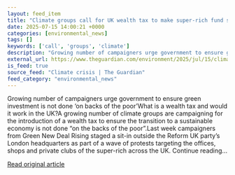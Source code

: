 ```yaml
---
layout: feed_item
title: "Climate groups call for UK wealth tax to make super-rich fund sustainable economy"
date: 2025-07-15 14:00:21 +0000
categories: [environmental_news]
tags: []
keywords: ['call', 'groups', 'climate']
description: "Growing number of campaigners urge government to ensure green investment is not done ‘on backs of the poor’What is a wealth tax and would it work in the UK"
external_url: https://www.theguardian.com/environment/2025/jul/15/climate-groups-call-uk-wealth-tax-make-super-rich-fund-sustainable-economy
is_feed: true
source_feed: "Climate crisis | The Guardian"
feed_category: "environmental_news"
---
```


Growing number of campaigners urge government to ensure green investment is not done ‘on backs of the poor’What is a wealth tax and would it work in the UK?A growing number of climate groups are campaigning for the introduction of a wealth tax to ensure the transition to a sustainable economy is not done “on the backs of the poor”.Last week campaigners from Green New Deal Rising staged a sit-in outside the Reform UK party’s London headquarters as part of a wave of protests targeting the offices, shops and private clubs of the super-rich across the UK. Continue reading...

[Read original article](https://www.theguardian.com/environment/2025/jul/15/climate-groups-call-uk-wealth-tax-make-super-rich-fund-sustainable-economy)
